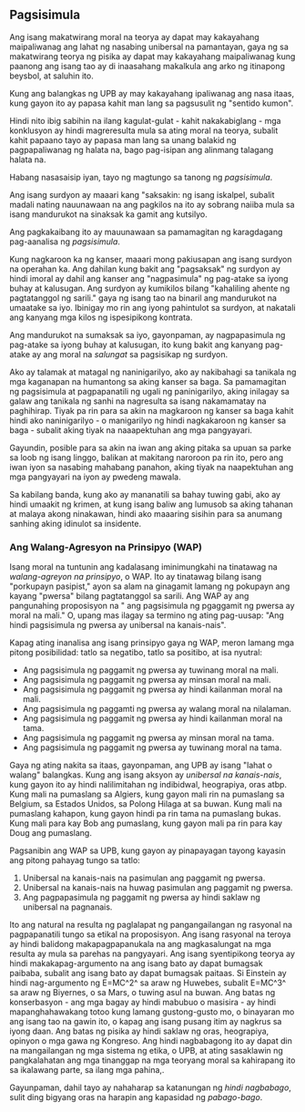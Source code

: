 ## Pagsisimula

Ang isang makatwirang moral na teorya ay dapat may kakayahang maipaliwanag ang lahat ng nasabing unibersal na pamantayan, gaya ng sa makatwirang teorya ng pisika ay dapat may kakayahang maipaliwanag kung paanong ang isang tao ay di inaasahang makalkula ang arko ng itinapong beysbol, at saluhin ito.

Kung ang balangkas ng UPB ay may kakayahang ipaliwanag ang nasa itaas, kung gayon ito ay papasa kahit man lang sa pagsusulit ng "sentido kumon".

Hindi nito ibig sabihin na ilang kagulat-gulat - kahit nakakabiglang - mga konklusyon ay hindi magreresulta mula sa ating moral na teorya, subalit kahit papaano tayo ay papasa man lang sa unang balakid ng pagpapaliwanag ng halata na, bago pag-isipan ang alinmang talagang halata na.

Habang nasasaisip iyan, tayo ng magtungo sa tanong ng *pagsisimula*.

Ang isang surdyon ay maaari kang "saksakin: ng isang iskalpel, subalit madali nating nauunawaan na ang pagkilos na ito ay sobrang naiiba mula sa isang mandurukot na sinaksak ka gamit ang kutsilyo.

Ang pagkakaibang ito ay mauunawaan sa pamamagitan ng karagdagang pag-aanalisa ng *pagsisimula*.

Kung nagkaroon ka ng kanser, maaari mong pakiusapan ang isang surdyon na operahan ka. Ang dahilan kung bakit ang "pagsaksak" ng surdyon ay hindi imoral ay dahil ang kanser ang "nagpasimula" ng pag-atake sa iyong buhay at kalusugan. Ang surdyon ay kumikilos bilang "kahaliling ahente ng pagtatanggol ng sarili." gaya ng isang tao na binaril ang mandurukot na umaatake sa iyo. Ibinigay mo rin ang iyong pahintulot sa surdyon, at nakatali ang kanyang mga kilos ng ispesipikong kontrata.

Ang mandurukot na sumaksak sa iyo, gayonpaman, ay nagpapasimula ng pag-atake sa iyong buhay at kalusugan, ito kung bakit ang kanyang pag-atake ay ang moral na *salungat* sa pagsisikap ng surdyon.

Ako ay talamak at matagal ng naninigarilyo, ako ay nakibahagi sa tanikala ng mga kaganapan na humantong sa aking kanser sa baga. Sa pamamagitan ng pagsisimula at pagpapanatili ng ugali ng paninigarilyo, aking inilagay sa galaw ang tanikala ng sanhi na nagresulta sa isang nakamamatay na paghihirap. Tiyak pa rin para sa akin na magkaroon ng kanser sa baga kahit hindi ako naninigarilyo - o manigarilyo ng hindi nagkakaroon ng kanser sa baga - subalit aking tiyak na naaapektuhan ang mga pangyayari.

Gayundin, posible para sa akin na iwan ang aking pitaka sa upuan sa parke sa loob ng isang linggo, balikan at makitang naroroon pa rin ito, pero ang iwan iyon sa nasabing mahabang panahon, aking tiyak na naapektuhan ang mga pangyayari na iyon ay pwedeng mawala.

Sa kabilang banda, kung ako ay mananatili sa bahay tuwing gabi, ako ay hindi umaakit ng krimen, at kung isang baliw ang lumusob sa aking tahanan at malaya akong ninakawan, hindi ako maaaring sisihin para sa anumang sanhing aking idinulot sa insidente.

### Ang Walang-Agresyon na Prinsipyo (WAP)

Isang moral na tuntunin ang kadalasang iminimungkahi na tinatawag na *walang-agreyon na prinsipyo*, o WAP. Ito ay tinatawag bilang isang "porkupayn pasipist," ayon sa alam na ginagamit lamang ng pokupayn ang kayang "pwersa" bilang pagtatanggol sa sarili. Ang WAP ay ang pangunahing proposisyon na " ang pagsisimula ng pgaggamit ng pwersa ay moral na mali." O, upang mas ilagay sa termino ng ating pag-uusap: "Ang hindi pagsisimula ng pwersa ay unibersal na kanais-nais".

Kapag ating inanalisa ang isang prinsipyo gaya ng WAP, meron lamang mga pitong posibilidad: tatlo sa negatibo, tatlo sa positibo, at isa nyutral:

- Ang pagsisimula ng paggamit ng pwersa ay tuwinang moral na mali.
- Ang pagsisimula ng paggamit ng pwersa ay minsan moral na mali.
- Ang pagsisimula ng paggamit ng pwersa ay hindi kailanman moral na mali.
- Ang pagsisimula ng paggamti ng pwersa ay walang moral na nilalaman.
- Ang pagsisimula ng paggamit ng pwersa ay hindi kailanman moral na tama.
- Ang pagsisimula ng paggamit ng pwersa ay minsan moral na tama.
- Ang pagsisimula ng paggamit ng pwersa ay tuwinang moral na tama.

Gaya ng ating nakita sa itaas, gayonpaman, ang UPB ay isang "lahat o walang" balangkas. Kung ang isang aksyon ay *unibersal na kanais-nais*, kung gayon ito ay hindi nalilimitahan ng indibidwal, heograpiya, oras atbp. Kung mali na pumaslang sa Algiers, kung gayon mali rin na pumaslang sa Belgium, sa Estados Unidos, sa Polong Hilaga at sa buwan. Kung mali na pumaslang kahapon, kung gayon hindi pa rin tama na pumaslang bukas. Kung mali para kay Bob ang pumaslang, kung gayon mali pa rin para kay Doug ang pumaslang.

Pagsanibin ang WAP sa UPB, kung gayon ay pinapayagan tayong kayasin ang pitong pahayag tungo sa tatlo:

1. Unibersal na kanais-nais na pasimulan ang paggamit ng pwersa.
2. Unibersal na kanais-nais na huwag pasimulan ang paggamit ng pwersa.
3. Ang pagpapasimula ng paggamit ng pwersa ay hindi saklaw ng unibersal na pagnanais.

Ito ang natural na resulta ng paglalapat ng pangangailangan ng rasyonal na pagpapanatili tungo sa etikal na proposisyon. Ang isang rasyonal na teroya ay hindi balidong makapagpapanukala na ang magkasalungat na mga resulta ay mula sa parehas na pangyayari. Ang isang syentipikong teorya ay hindi makakapag-argumento na ang isang bato ay dapat bumagsak paibaba, subalit ang isang bato ay dapat bumagsak paitaas. Si Einstein ay hindi nag-argumento ng E=MC^2^ sa araw ng Huwebes, subalit E=MC^3^ sa araw ng Biyernes, o sa Mars, o tuwing asul na buwan. Ang batas ng konserbasyon - ang mga bagay ay hindi mabubuo o masisira - ay hindi mapanghahawakang totoo kung lamang gustong-gusto mo, o binayaran mo ang isang tao na gawin ito, o kapag ang isang pusang itim ay nagkrus sa iyong daan. Ang batas ng pisika ay hindi saklaw ng oras, heograpiya, opinyon o mga gawa ng Kongreso. Ang hindi nagbabagong ito ay dapat din na mangailangan ng mga sistema ng etika, o UPB, at ating sasaklawin ng pangkalahatan ang mga tinanggap na mga teoryang moral sa kahirapang ito sa ikalawang parte, sa ilang mga pahina,.

Gayunpaman, dahil tayo ay nahaharap sa katanungan ng *hindi nagbabago*, sulit ding bigyang oras na harapin ang kapasidad ng *pabago-bago*.